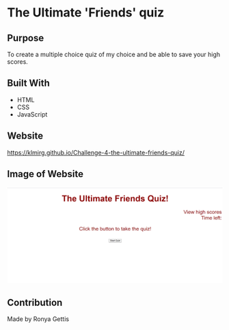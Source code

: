 # The Ultimate 'Friends' quiz

## Purpose
To create a multiple choice quiz of my choice and be able to save your high scores.

## Built With
* HTML
* CSS
* JavaScript

## Website
https://klmirg.github.io/Challenge-4-the-ultimate-friends-quiz/

## Image of Website
![](assets/images/finalScreenShot.png)

## Contribution
Made by Ronya Gettis
